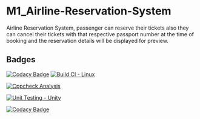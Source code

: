 # M1_Airline-Reservation-System
Airline Reservation System, passenger can reserve their tickets also they can cancel their tickets with that respective passport number at the time of booking and the reservation details will be displayed for preview.

## Badges
[![Codacy Badge](https://api.codacy.com/project/badge/Grade/7eff17610aa74e80b281bd926456cb4a)](https://app.codacy.com/gh/Paventhan38/M1_Airline-Reservation-System?utm_source=github.com&utm_medium=referral&utm_content=Paventhan38/M1_Airline-Reservation-System&utm_campaign=Badge_Grade_Settings)
[![Build CI - Linux](https://github.com/Paventhan38/M1_Airline-Reservation-System/actions/workflows/c-cpp.yml/badge.svg)](https://github.com/Paventhan38/M1_Airline-Reservation-System/actions/workflows/c-cpp.yml)

[![Cppcheck Analysis](https://github.com/Paventhan38/M1_Airline-Reservation-System/actions/workflows/C_Analysis.yml/badge.svg)](https://github.com/Paventhan38/M1_Airline-Reservation-System/actions/workflows/C_Analysis.yml)

[![Unit Testing - Unity](https://github.com/Paventhan38/M1_Airline-Reservation-System/actions/workflows/unit_test.yml/badge.svg)](https://github.com/Paventhan38/M1_Airline-Reservation-System/actions/workflows/unit_test.yml)

[![Codacy Badge](https://app.codacy.com/project/badge/Grade/3b8b6b72a4754fb5835c4ca296cc97d4)](https://www.codacy.com/gh/Paventhan38/M1_Airline-Reservation-System/dashboard?utm_source=github.com&amp;utm_medium=referral&amp;utm_content=Paventhan38/M1_Airline-Reservation-System&amp;utm_campaign=Badge_Grade)
